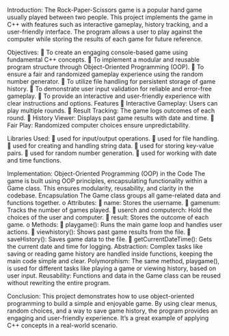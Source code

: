 Introduction:
The Rock-Paper-Scissors game is a popular hand game usually played between two people. This 
project implements the game in C++ with features such as interactive gameplay, history tracking, 
and a user-friendly interface. The program allows a user to play against the computer while 
storing the results of each game for future reference. 

Objectives:
 To create an engaging console-based game using fundamental C++ concepts. 
 To implement a modular and reusable program structure through Object-Oriented 
Programming (OOP). 
 To ensure a fair and randomized gameplay experience using the random number 
generator. 
 To utilize file handling for persistent storage of game history. 
 To demonstrate user input validation for reliable and error-free gameplay. 
 To provide an interactive and user-friendly experience with clear instructions and options. 
Features 
 Interactive Gameplay: Users can play multiple rounds. 
 Result Tracking: The game logs outcomes of each round. 
 History Viewer: Displays past game results with date and time. 
 Fair Play: Randomized computer choices ensure unpredictability. 

Libraries Used: 
 <iostream> used for input/output operations. 
 <fstream>   used for file handling. 
 <string>      used for creating and handling string data. 
 <map>        used for storing key-value pairs. 
 <cstdlib>    used for random number generation. 
 <ctime>      used for working with date and time functions. 

Implementation:
Object-Oriented Programming (OOP) in the Code 
The game is built using OOP principles, encapsulating functionality within a Game class. This 
ensures modularity, reusability, and clarity in the codebase. 
Encapsulation 
The Game class groups all game-related data and functions together. 
o Attributes: 
 name: Stores the username. 
 gamenum: Tracks the number of games played. 
 userch and computerch: Hold the choices of the user and computer. 
 result: Stores the outcome of each game. 
o Methods: 
 playgame(): Runs the main game loop and handles user actions. 
 viewhistory(): Shows past game results from the file. 
 saveHistory(): Saves game data to the file. 
 getCurrentDateTime(): Gets the current date and time for logging. 
Abstraction: 
Complex tasks like saving or reading game history are handled inside functions, keeping the 
main code simple and clear. 
Polymorphism: 
The same method, playgame(), is used for different tasks like playing a game or viewing history, 
based on user input. 
Reusability: 
Functions and data in the Game class can be reused without rewriting the entire program. 

Conclusion: 
This project demonstrates how to use object-oriented programming to build a simple and 
enjoyable game. By using clear menus, random choices, and a way to save game history, the 
program provides an engaging and user-friendly experience. It’s a great example of applying 
C++ concepts in a real-world scenario. 

